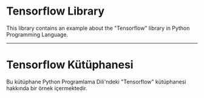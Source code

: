 # Tensorflow Library
This library contains an example about the "Tensorflow" library in Python Programming Language. 



------------
# Tensorflow Kütüphanesi
Bu kütüphane Python Programlama Dili'ndeki "Tensorflow" kütüphanesi hakkında bir örnek içermektedir.
